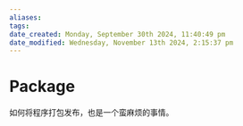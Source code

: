 ```yaml
---
aliases: 
tags: 
date_created: Monday, September 30th 2024, 11:40:49 pm
date_modified: Wednesday, November 13th 2024, 2:15:37 pm
---
```


# Package

如何将程序打包发布，也是一个蛮麻烦的事情。

